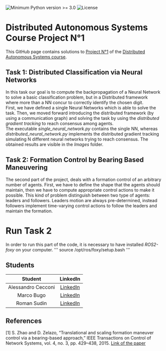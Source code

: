 ![Minimum Python version >= 3.0](https://badgen.net/badge/python/3.x/blue)
![License](https://badgen.net/badge/license/GPL-3.0/red)


# Distributed Autonomous Systems Course Project N°1
This GitHub page contains solutions to [Project N°1](https://github.com/aleegeco/Distributed_Autonomous_Systems_Project/blob/main/Project_1.pdf) of the [Distributed Autonomous Systems course](https://www.unibo.it/en/teaching/course-unit-catalogue/course-unit/2021/454490).

## Task 1: Distributed Classification via Neural Networks
In this task our goal is to compute the backpropagation of a Neural Network to solve a basic classification problem, but in a Distributed framework where more than a NN concur to 
correctly identify the chosen digit.  
First, we have defined a single Neural Networks which is able to solve the task. Then, we moved forward introducing the distributed framework (by using a communication graph) and solving the task by using
the *distributed gradient tracking* to reach consensus among agents.  
The executable *single_neural_network.py* contains the single NN, whereas *distributed_neural_network.py* implements the
distributed gradient tracking simulating N different neural networks trying to reach consensus. The obtained results are visible in the *Images* folder.

## Task 2: Formation Control by Bearing Based Maneuvering
The second part of the project, deals with a formation control of an arbitrary number of agents. First, we have to define 
the shape that the agents should maintain, then we have to compute appropriate control actions to make it possible.
This kind of problem distinguish between two type of agents: leaders and followers. Leaders motion are always pre-determined, instead followers implement
time-varying control actions to follow the leaders and maintain the formation.  

# Run Task 2
In order to run this part of the code, it is necessary to have installed *ROS2-foxy* on your computer.
'''
source /opt/ros/foxy/setup.bash
'''



## Students 
| Student | LinkedIn 
| :-----------: | :--: |
| Alessandro Cecconi | [LinkedIn](https://www.linkedin.com/in/alessandro-cecconi-a5a988182/) |  
| Marco Bugo | [LinkedIn](https://www.linkedin.com/in/marco-bugo/) 
| Roman Sudin | [LinkedIn](https://www.linkedin.com/in/roman-sudin/) 

## References
[1] S. Zhao and D. Zelazo, “Translational and scaling formation maneuver control via a bearing-based approach,” IEEE Transactions on Control of Network Systems, vol. 4, no. 3, pp. 429–438, 2015. [Link of the paper](https://arxiv.org/pdf/1506.05636.pdf)
